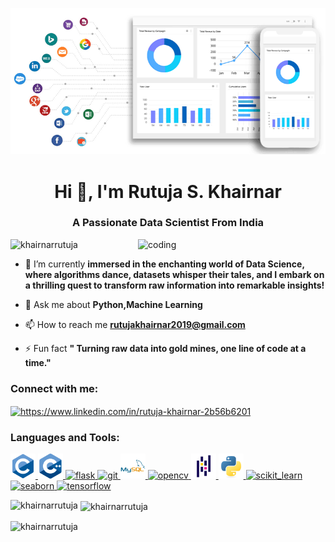 ![logo](https://github.com/KhairnarRutuja/KhairnarRutuja/blob/main/Github%20Banner.gif)

<h1 align="center">Hi 👋, I'm Rutuja S. Khairnar</h1>
<h3 align="center">A Passionate Data Scientist From India</h3>

<img align="right" alt="coding" width="300" src="https://www.google.com/url?sa=i&url=https%3A%2F%2Fgithub.com%2FAkanksha-codes%2Fakanksha-codes&psig=AOvVaw2hrSp971phhcgW4jwvza5U&ust=1687882504009000&source=images&cd=vfe&ved=0CBEQjRxqFwoTCPCWvbuq4f8CFQAAAAAdAAAAABAp">

<p align="left"> <img src="https://komarev.com/ghpvc/?username=khairnarrutuja&label=Profile%20views&color=0e75b6&style=flat" alt="khairnarrutuja" /> </p>

- 🌱 I’m currently **immersed in the enchanting world of Data Science, where algorithms dance, datasets whisper their tales, and I embark on a thrilling quest to transform raw information into remarkable insights!**

- 💬 Ask me about **Python,Machine Learning**

- 📫 How to reach me **rutujakhairnar2019@gmail.com**

- ⚡ Fun fact **" Turning raw data into gold mines, one line of code at a time."**

<h3 align="left">Connect with me:</h3>
<p align="left">
<a href="https://linkedin.com/in/https://www.linkedin.com/in/rutuja-khairnar-2b56b6201" target="blank"><img align="center" src="https://raw.githubusercontent.com/rahuldkjain/github-profile-readme-generator/master/src/images/icons/Social/linked-in-alt.svg" alt="https://www.linkedin.com/in/rutuja-khairnar-2b56b6201" height="30" width="40" /></a>
</p>

<h3 align="left">Languages and Tools:</h3>
<p align="left"> <a href="https://www.cprogramming.com/" target="_blank" rel="noreferrer"> <img src="https://raw.githubusercontent.com/devicons/devicon/master/icons/c/c-original.svg" alt="c" width="40" height="40"/> </a> <a href="https://www.w3schools.com/cpp/" target="_blank" rel="noreferrer"> <img src="https://raw.githubusercontent.com/devicons/devicon/master/icons/cplusplus/cplusplus-original.svg" alt="cplusplus" width="40" height="40"/> </a> <a href="https://flask.palletsprojects.com/" target="_blank" rel="noreferrer"> <img src="https://www.vectorlogo.zone/logos/pocoo_flask/pocoo_flask-icon.svg" alt="flask" width="40" height="40"/> </a> <a href="https://git-scm.com/" target="_blank" rel="noreferrer"> <img src="https://www.vectorlogo.zone/logos/git-scm/git-scm-icon.svg" alt="git" width="40" height="40"/> </a> <a href="https://www.mysql.com/" target="_blank" rel="noreferrer"> <img src="https://raw.githubusercontent.com/devicons/devicon/master/icons/mysql/mysql-original-wordmark.svg" alt="mysql" width="40" height="40"/> </a> <a href="https://opencv.org/" target="_blank" rel="noreferrer"> <img src="https://www.vectorlogo.zone/logos/opencv/opencv-icon.svg" alt="opencv" width="40" height="40"/> </a> <a href="https://pandas.pydata.org/" target="_blank" rel="noreferrer"> <img src="https://raw.githubusercontent.com/devicons/devicon/2ae2a900d2f041da66e950e4d48052658d850630/icons/pandas/pandas-original.svg" alt="pandas" width="40" height="40"/> </a> <a href="https://www.python.org" target="_blank" rel="noreferrer"> <img src="https://raw.githubusercontent.com/devicons/devicon/master/icons/python/python-original.svg" alt="python" width="40" height="40"/> </a> <a href="https://scikit-learn.org/" target="_blank" rel="noreferrer"> <img src="https://upload.wikimedia.org/wikipedia/commons/0/05/Scikit_learn_logo_small.svg" alt="scikit_learn" width="40" height="40"/> </a> <a href="https://seaborn.pydata.org/" target="_blank" rel="noreferrer"> <img src="https://seaborn.pydata.org/_images/logo-mark-lightbg.svg" alt="seaborn" width="40" height="40"/> </a> <a href="https://www.tensorflow.org" target="_blank" rel="noreferrer"> <img src="https://www.vectorlogo.zone/logos/tensorflow/tensorflow-icon.svg" alt="tensorflow" width="40" height="40"/> </a> </p>

<p><img align="left" src="https://github-readme-stats.vercel.app/api/top-langs?username=khairnarrutuja&show_icons=true&locale=en&layout=compact" alt="khairnarrutuja" /></p>

<p>&nbsp;<img align="center" src="https://github-readme-stats.vercel.app/api?username=khairnarrutuja&show_icons=true&locale=en" alt="khairnarrutuja" /></p>

<p><img align="center" src="https://github-readme-streak-stats.herokuapp.com/?user=khairnarrutuja&" alt="khairnarrutuja" /></p>
